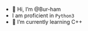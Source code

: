 - 👋 Hi, I’m @Bur-ham
- I am proficient in `Python3`
- 🌱 I’m currently learning C++

<!---
Bur-ham/Bur-ham is a ✨ special ✨ repository because its `README.md` (this file) appears on your GitHub profile.
You can click the Preview link to take a look at your changes.
--->
